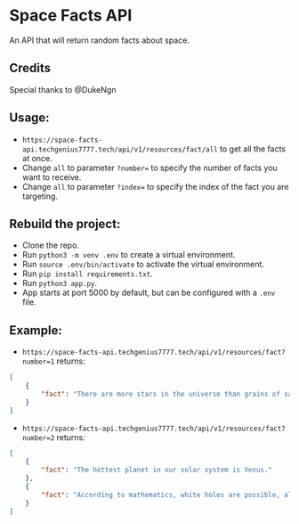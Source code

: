 # Space Facts API

An API that will return random facts about space.

## Credits
Special thanks to @DukeNgn

## Usage:

+ `https://space-facts-api.techgenius7777.tech/api/v1/resources/fact/all` to get all the facts at once.
+ Change `all` to parameter `?number=` to specify the number of facts you want to receive.
+ Change `all` to parameter `?index=` to specify the index of the fact you are targeting.

## Rebuild the project:
+ Clone the repo.
+ Run `python3 -m venv .env` to create a virtual environment.
+ Run `source .env/bin/activate` to activate the virtual environment.
+ Run `pip install requirements.txt`.
+ Run `python3 app.py`.
+ App starts at port 5000 by default, but can be configured with a `.env` file. 

## Example:
+ `https://space-facts-api.techgenius7777.tech/api/v1/resources/fact?number=1` returns:
```JSON
[
    {
        "fact": "There are more stars in the universe than grains of sand on all the beaches on Earth. That's at least a billion trillion!"
    }
]
```

+ `https://space-facts-api.techgenius7777.tech/api/v1/resources/fact?number=2` returns:
```JSON
[
    {
        "fact": "The hottest planet in our solar system is Venus."
    },
    {
        "fact": "According to mathematics, white holes are possible, although as of yet we have found none."
    }
]
```
